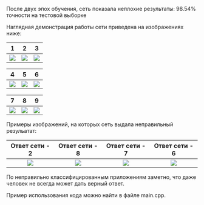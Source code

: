 После двух эпох обучения, сеть показала неплохие результаты: 98.54% точности на тестовой выборке

Наглядная демонстрация работы сети приведена на изображениях ниже:

1|2|3
:---:|:---:|:---:
![](https://drive.google.com/uc?export=view&id=1pmqIB-W4tnC2dcknBgIw5EoiJQdDGBh3) | ![](https://drive.google.com/uc?export=view&id=1wxa0eK208Tu946fORR0wFzloRZ-mCEET) | ![](https://drive.google.com/uc?export=view&id=1QSB3QZGBJejWbBot42Ub19YzNIoX0Mgq)

4|5|6
:---:|:---:|:---:
![](https://drive.google.com/uc?export=view&id=1UAn9HdBIxuDUTJYB8jwntmgsgl7sz-HT) | ![](https://drive.google.com/uc?export=view&id=1O3D6Emxm67ROr_WKINVCddz4UQQnzWQL) | ![](https://drive.google.com/uc?export=view&id=1nNWZVJg17zYiX6jfq3aBTzw6TIDf2NWA)

7|8|9
:---:|:---:|:---:
![](https://drive.google.com/uc?export=view&id=1mhxwP_AUsXjI58KMteeaoMtFv8QhF-hY) | ![](https://drive.google.com/uc?export=view&id=1hjFVvGUJL70PEnmCV6ULG6fVFRIZsAVC) | ![](https://drive.google.com/uc?export=view&id=1MD6QvJojYw-kQEdJhVRqIJxCv71nC7YP)

Примеры изображений, на которых сеть выдала неправильный резульатат:

Ответ сети - 2|Ответ сети - 8|Ответ сети - 7|Ответ сети - 6
:---:|:---:|:---:|:---:
![](https://drive.google.com/uc?export=view&id=1ldT-0uN-36C_l78NBEv9B5TW0pU5ujzZ) | ![](https://drive.google.com/uc?export=view&id=1moz3SLjnGVLtjjZqtutfKZTd2Qc5s9D4) | ![](https://drive.google.com/uc?export=view&id=1N0gbPv0ZKthMc_0S2SQwceLjJYFmwE9W) | ![](https://drive.google.com/uc?export=view&id=1pPMVtNQ4Y-GfLb9kYhylThx_dSnqsNDX)

По неправильно классифицированным приложениям заметно, что даже человек не всегда может дать верный ответ.

Пример использования кода можно найти в файле main.cpp.
